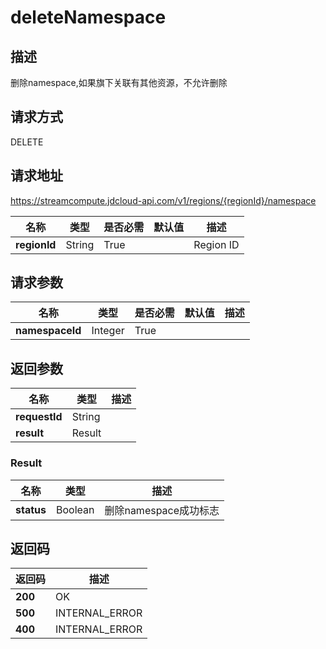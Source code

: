 # deleteNamespace


## 描述
删除namespace,如果旗下关联有其他资源，不允许删除

## 请求方式
DELETE

## 请求地址
https://streamcompute.jdcloud-api.com/v1/regions/{regionId}/namespace

|名称|类型|是否必需|默认值|描述|
|---|---|---|---|---|
|**regionId**|String|True||Region ID|

## 请求参数
|名称|类型|是否必需|默认值|描述|
|---|---|---|---|---|
|**namespaceId**|Integer|True|||


## 返回参数
|名称|类型|描述|
|---|---|---|
|**requestId**|String||
|**result**|Result||


### <a name="Result">Result</a>
|名称|类型|描述|
|---|---|---|
|**status**|Boolean|删除namespace成功标志|

## 返回码
|返回码|描述|
|---|---|
|**200**|OK|
|**500**|INTERNAL_ERROR|
|**400**|INTERNAL_ERROR|
